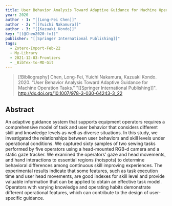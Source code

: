```yaml
---
title: User Behavior Analysis Toward Adaptive Guidance for Machine Operation Tasks
year: 2020
author - 1: "[[Long-Fei Chen]]"
author - 2: "[[Yuichi Nakamura]]"
author - 3: "[[Kazuaki Kondo]]"
key: "[[@Chen2020-fm]]"
publisher: "[[Springer International Publishing]]"
tags:
  - Zotero-Import-Feb-22
  - My-Library
  - 2021-12-03-Frontiers
  - _BibTex-to-MD-Git
---
```


> [!Bibliography]
> Chen, Long-Fei, Yuichi Nakamura, Kazuaki Kondo. 2020. “User Behavior Analysis Toward Adaptive Guidance for Machine Operation Tasks.” "[[Springer International Publishing]]". http://dx.doi.org/10.1007/978-3-030-64243-3_22

## Abstract
An adaptive guidance system that supports equipment operators requires a comprehensive model of task and user behavior that considers different skill and knowledge levels as well as diverse situations. In this study, we investigated the relationships between user behaviors and skill levels under operational conditions. We captured sixty samples of two sewing tasks performed by five operators using a head-mounted RGB-d camera and a static gaze tracker. We examined the operators’ gaze and head movements, and hand interactions to essential regions (hotspots) to determine behavioral differences among continuous skill improving experiences. The experimental results indicate that some features, such as task execution time and user head movements, are good indexes for skill level and provide valuable information that can be applied to obtain an effective task model. Operators with varying knowledge and operating habits demonstrate different operational features, which can contribute to the design of user-specific guidance.